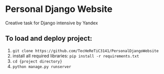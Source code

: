 # Personal Django Website

Creative task for Django intensive by Yandex

## To load and deploy project:
1. ```git clone https://github.com/TecHeReTiC3141/PersonalDjangoWebsite```
2. install all required libraries: ```pip install -r requirements.txt```
3. ```cd {project directory}```
4. ```python manage.py runserver```

